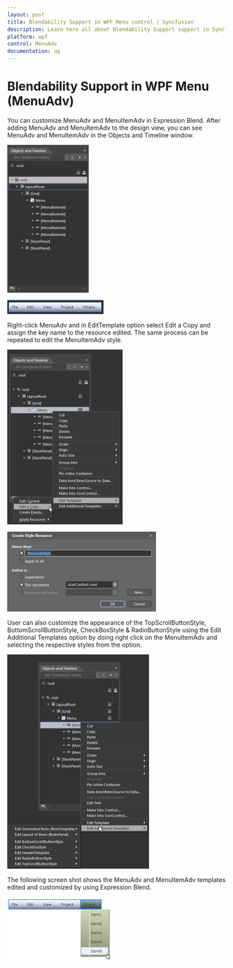 ```yaml
---
layout: post
title: Blendability Support in WPF Menu control | Syncfusion
description: Learn here all about Blendability Support support in Syncfusion WPF Menu (MenuAdv) control and more.
platform: wpf
control: MenuAdv
documentation: ug
---
```


# Blendability Support in WPF Menu (MenuAdv)

You can customize MenuAdv and MenuItemAdv in Expression Blend. After adding MenuAdv and MenuItemAdv to the design view, you can see MenuAdv and MenuItemAdv in the Objects and Timeline window.

![Blendability-Support_img1](Blendability-Support_images/Blendability-Support_img1.png)



![Blendability-Support_img2](Blendability-Support_images/Blendability-Support_img2.png)



Right-click MenuAdv and in EditTemplate option select Edit a Copy and assign the key name to the resource edited. The same process can be repeated to edit the MenuItemAdv style.

![Blendability-Support_img3](Blendability-Support_images/Blendability-Support_img3.png)



![Blendability-Support_img4](Blendability-Support_images/Blendability-Support_img4.png)



User can also customize the appearance of the TopScrollButtonStyle, BottomScrollButtonStyle, CheckBoxStyle & RadioButtonStyle using the Edit Additional Templates option by doing right click on the MenuItemAdv and selecting the respective styles from the option.

![Blendability-Support_img5](Blendability-Support_images/Blendability-Support_img5.png)



The following screen shot shows the MenuAdv and MenuItemAdv templates edited and customized by using Expression Blend.

![Blendability-Support_img6](Blendability-Support_images/Blendability-Support_img6.png)



